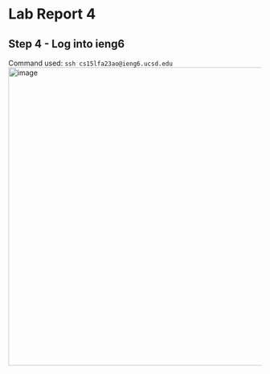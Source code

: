 # Lab Report 4
## Step 4 - Log into ieng6
Command used: ```ssh cs15lfa23ao@ieng6.ucsd.edu```
<img width="592" alt="image" src="https://github.com/sssssrrt01/cse15l-lab-reports/assets/103394770/e3ee7903-6e0c-4e8c-8249-57a749e037a6">


